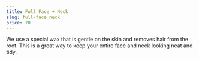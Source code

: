 ```yaml
---
title: Full Face + Neck
slug: full-face_neck
price: 70
---
```


We use a special wax that is gentle on the skin and removes hair from the root. This is a great way to keep your entire face and neck looking neat and tidy.
